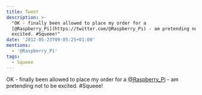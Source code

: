 ```yaml
---
title: Tweet
description: >-
  "OK - finally been allowed to place my order for a
  [@Raspberry_Pi](https://twitter.com/@Raspberry_Pi) - am pretending not to be
  excited. #Squeee!"
date: '2012-05-23T09:05:25+01:00'
mentions:
  - '@Raspberry_Pi'
tags:
  - Squeee
---
```

OK - finally been allowed to place my order for a [@Raspberry_Pi](https://twitter.com/@Raspberry_Pi) - am pretending not to be excited. #Squeee!
